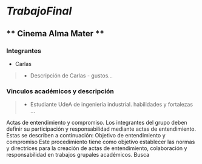 # *TrabajoFinal*
## ** Cinema Alma Mater ** ##
### Integrantes
* Carlas
>* Descripción de Carlas - gustos...

### Vinculos académicos y descripción 
>* Estudiante UdeA de ingeniería industrial. habilidades y fortalezas ...

Actas de entendimiento y compromiso. Los integrantes del grupo deben definir su participación y responsabilidad mediante actas de entendimiento. Estas se describen a continuación: Objetivo de entendimiento y compromiso Este procedimiento tiene como objetivo establecer las normas y directrices para la creación de actas de entendimiento, colaboración y responsabilidad en trabajos grupales académicos. Busca
